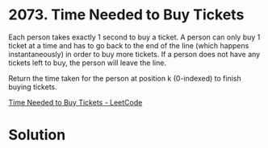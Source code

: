 # 2073. Time Needed to Buy Tickets

Each person takes exactly 1 second to buy a ticket. A person can only buy 1 ticket at a time and has to go back to the end of the line (which happens instantaneously) in order to buy more tickets. If a person does not have any tickets left to buy, the person will leave the line.

Return the time taken for the person at position k (0-indexed) to finish buying tickets.

[Time Needed to Buy Tickets - LeetCode](https://leetcode.com/problems/time-needed-to-buy-tickets/)

# Solution

```
